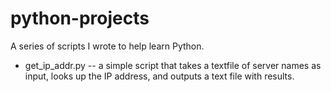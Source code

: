 python-projects
===============

A series of scripts I wrote to help learn Python.

- get_ip_addr.py -- a simple script that takes a textfile of server names as input, looks up the IP address, and outputs a text file with results.
